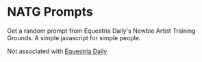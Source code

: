 # NATG Prompts
Get a random prompt from Equestria Daily's Newbie Artist Training Grounds.
A simple javascript for simple people.

Not associated with [Equestria Daily](https://www.equestriadaily.com/ "Equestria Daily")

